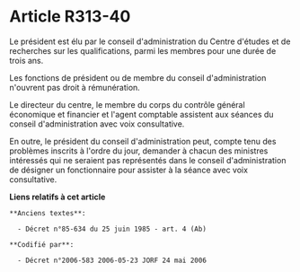# Article R313-40

Le président est élu par le conseil d'administration du Centre d'études et de recherches sur les qualifications, parmi les
membres pour une durée de trois ans.

Les fonctions de président ou de membre du conseil d'administration n'ouvrent pas droit à rémunération.

Le directeur du centre, le membre du corps du contrôle général économique et financier et l'agent comptable assistent aux
séances du conseil d'administration avec voix consultative.

En outre, le président du conseil d'administration peut, compte tenu des problèmes inscrits à l'ordre du jour, demander à
chacun des ministres intéressés qui ne seraient pas représentés dans le conseil d'administration de désigner un fonctionnaire
pour assister à la séance avec voix consultative.

**Liens relatifs à cet article**

	**Anciens textes**:

	  - Décret n°85-634 du 25 juin 1985 - art. 4 (Ab)

	**Codifié par**:

	  - Décret n°2006-583 2006-05-23 JORF 24 mai 2006
